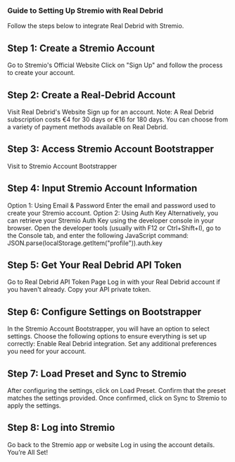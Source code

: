 ### Guide to Setting Up Stremio with Real Debrid ###
Follow the steps below to integrate Real Debrid with Stremio.

## Step 1: Create a Stremio Account
Go to Stremio's Official Website
Click on "Sign Up" and follow the process to create your account.

## Step 2: Create a Real-Debrid Account
Visit Real Debrid's Website
Sign up for an account.
Note: A Real Debrid subscription costs €4 for 30 days or €16 for 180 days. You can choose from a variety of payment methods available on Real Debrid.

## Step 3: Access Stremio Account Bootstrapper
Visit to Stremio Account Bootstrapper

## Step 4: Input Stremio Account Information
Option 1: Using Email & Password
Enter the email and password used to create your Stremio account.
Option 2: Using Auth Key
Alternatively, you can retrieve your Stremio Auth Key using the developer console in your browser.
Open the developer tools (usually with F12 or Ctrl+Shift+I), go to the Console tab, and enter the following JavaScript command:
JSON.parse(localStorage.getItem("profile")).auth.key

## Step 5: Get Your Real Debrid API Token
Go to Real Debrid API Token Page
Log in with your Real Debrid account if you haven't already.
Copy your API private token.

## Step 6: Configure Settings on Bootstrapper
In the Stremio Account Bootstrapper, you will have an option to select settings.
Choose the following options to ensure everything is set up correctly:
Enable Real Debrid integration.
Set any additional preferences you need for your account.

## Step 7: Load Preset and Sync to Stremio
After configuring the settings, click on Load Preset.
Confirm that the preset matches the settings provided.
Once confirmed, click on Sync to Stremio to apply the settings.

## Step 8: Log into Stremio
Go back to the Stremio app or website
Log in using the account details.
You’re All Set!
